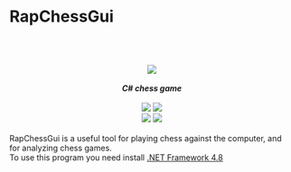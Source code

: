 # RapChessGui

<div align="center" style="padding-top: 50px">
<img src="/RapChessGui/Resources/Clipboard.png" />
    <br>
    <br>
    <b><i>C# chess game</i></b>
    <br>
    <br>
    <img src="https://img.shields.io/github/downloads/Thibor/RapChessGui/total?color=critical&style=for-the-badge">
    <img src="https://img.shields.io/github/license/Thibor/RapChessGui?color=blue&style=for-the-badge">
    <br>
    <img src="https://img.shields.io/github/v/release/Thibor/RapChessGui?color=blue&label=Latest%20release&style=for-the-badge">
    <img src="https://img.shields.io/github/last-commit/Thibor/RapChessGui?color=critical&style=for-the-badge">
</div>
<br/>
RapChessGui is a useful tool for playing chess against the computer, and for analyzing chess games.
<br/>
To use this program you need install  <a href="https://dotnet.microsoft.com/download/dotnet-framework/net48">.NET Framework 4.8</a>